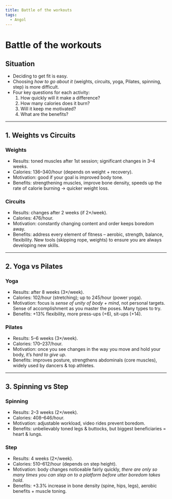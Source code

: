 ```yaml
---
title: Battle of the workouts
tags:
  - Angol
---
```


# Battle of the workouts

## Situation

- Deciding to get fit is easy.
- Choosing _how to go about it_ (weights, circuits, yoga, Pilates, spinning, step) is more difficult.
- Four key questions for each activity:
    1. How quickly will it make a difference?
    2. How many calories does it burn?
    3. Will it keep me motivated?
    4. What are the benefits?

---

## 1. **Weights vs Circuits**

### Weights

- Results: toned muscles after 1st session; significant changes in 3–4 weeks.
- Calories: 136–340/hour (depends on weight + recovery).
- Motivation: good if your goal is improved body tone.
- Benefits: strengthening muscles, improve bone density, speeds up the rate of calorie burning → quicker weight loss.

### Circuits

- Results: changes after 2 weeks (if 2×/week).
- Calories: 476/hour.
- Motivation: constantly changing content and order keeps boredom away.
- Benefits: address every element of fitness – aerobic, strength, balance, flexibility. New tools (skipping rope, weights) to ensure you are always developing new skills.

---

## 2. **Yoga vs Pilates**

### Yoga

- Results: after 8 weeks (3×/week).
- Calories: 102/hour (stretching); up to 245/hour (power yoga).
- Motivation: focus is _sense of unity of body + mind_, not personal targets. Sense of accomplishment as you master the poses. Many types to try.
- Benefits: +13% flexibility, more press-ups (+6), sit-ups (+14).

### Pilates

- Results: 5–6 weeks (3×/week).
- Calories: 170–237/hour.
- Motivation: once you see changes in the way you move and hold your body, it’s _hard to give up_.
- Benefits: improves posture, strengthens abdominals (core muscles), widely used by dancers & top athletes.

---

## 3. **Spinning vs Step**

### Spinning

- Results: 2–3 weeks (2×/week).
- Calories: 408–646/hour.
- Motivation: adjustable workload, video rides prevent boredom.
- Benefits: unbelievably toned legs & buttocks, but biggest beneficiaries = heart & lungs.

### Step

- Results: 4 weeks (2×/week).
- Calories: 510–612/hour (depends on step height).
- Motivation: body changes noticeable fairly quickly, _there are only so many times you can step on to a platform before utter boredom takes hold_.
- Benefits: +3.3% increase in bone density (spine, hips, legs), aerobic benefits + muscle toning.